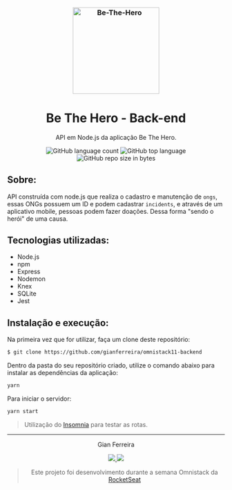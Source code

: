 <h3 align="center">
  <img alt="Be-The-Hero" src="https://github.com/gianferreira/omnistack11-backend/blob/master/readme-logo.png" width="200px"/>
</h3>

<h1 align="center">
  Be The Hero - Back-end
</h1>

<p align="center">API em Node.js da aplicação Be The Hero.</p>

<p align="center">
  <img alt="GitHub language count" src="https://img.shields.io/github/languages/count/gianferreira/omnistack11-backend">
  <img alt="GitHub top language" src="https://img.shields.io/github/languages/top/gianferreira/omnistack11-backend">
  <img alt="GitHub repo size in bytes" src="https://img.shields.io/github/repo-size/gianferreira/omnistack11-backend">
</p>

## Sobre:

API construída com node.js que realiza o cadastro e manutenção de `ongs`, essas ONGs possuem um ID e podem cadastrar `incidents`, e através de um aplicativo mobile, pessoas podem fazer doações. Dessa forma "sendo o herói" de uma causa.

## Tecnologias utilizadas:

- Node.js
- npm
- Express
- Nodemon
- Knex
- SQLite
- Jest

## Instalação e execução:

Na primeira vez que for utilizar, faça um clone deste repositório:

```bash
$ git clone https://github.com/gianferreira/omnistack11-backend
```

Dentro da pasta do seu repositório criado, utilize o comando abaixo para instalar as dependências da aplicação:

```bash
yarn
```

Para iniciar o servidor:

```bash
yarn start
```

> Utilização do [Insomnia](https://insomnia.rest/download/) para testar as rotas.

---

<p align="center"> Gian Ferreira </p>
<p align="center">
  <a alt="Gian Ferreira" href="https://www.linkedin.com/in/gian-ferreira-7750a9179/">
    <img src="https://img.shields.io/badge/LinkedIn-Gian_Ferreira-7750a9179?logo=linkedin"/>
  </a>
  <a alt="Gian Ferreira" href="https://github.com/gianferreira">
    <img src="https://img.shields.io/badge/Gian_Ferreira-GitHub-000?logo=github"/>
  </a>
</p>

<blockquote align="center">
  Este projeto foi desenvolvimento durante a semana Omnistack da 
    <a href="https://rocketseat.com.br/">
      RocketSeat
    </a>
</blockquote>